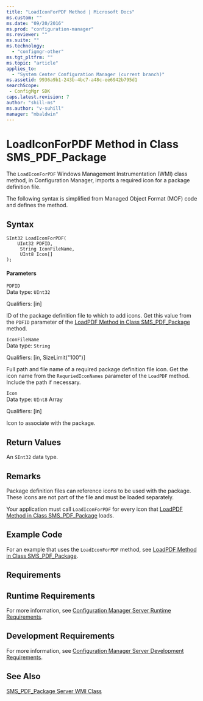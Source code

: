 ```yaml
---
title: "LoadIconForPDF Method | Microsoft Docs"
ms.custom: ""
ms.date: "09/20/2016"
ms.prod: "configuration-manager"
ms.reviewer: ""
ms.suite: ""
ms.technology:
  - "configmgr-other"
ms.tgt_pltfrm: ""
ms.topic: "article"
applies_to:
  - "System Center Configuration Manager (current branch)"
ms.assetid: 9936a9b1-243b-4bc7-a48c-ee6942b795d1searchScope: - ConfigMgr SDK
caps.latest.revision: 7
author: "shill-ms"
ms.author: "v-suhill"
manager: "mbaldwin"
---
```

# LoadIconForPDF Method in Class SMS_PDF_Package
The `LoadIconForPDF` Windows Management Instrumentation (WMI) class method, in Configuration Manager, imports a required icon for a package definition file.  

 The following syntax is simplified from Managed Object Format (MOF) code and defines the method.  

## Syntax  

```  
SInt32 LoadIconForPDF(  
    UInt32 PDFID,  
     String IconFileName,  
     UInt8 Icon[]  
);  
```  

#### Parameters  
 `PDFID`  
 Data type: `UInt32`  

 Qualifiers: [in]  

 ID of the package definition file to which to add icons. Get this value from the `PDFID` parameter of the [LoadPDF Method in Class SMS_PDF_Package](../../../../../develop/reference/core/servers/configure/loadpdf-method-in-class-sms_pdf_package.md) method.  

 `IconFileName`  
 Data type: `String`  

 Qualifiers: [in, SizeLimit("100")]  

 Full path and file name of a required package definition file icon. Get the icon name from the `RequriedIconNames` parameter of the `LoadPDF` method. Include the path if necessary.  

 `Icon`  
 Data type: `UInt8` Array  

 Qualifiers: [in]  

 Icon to associate with the package.  

## Return Values  
 An `SInt32` data type.  

## Remarks  
 Package definition files can reference icons to be used with the package. These icons are not part of the file and must be loaded separately.  

 Your application must call `LoadIconForPDF` for every icon that [LoadPDF Method in Class SMS_PDF_Package](../../../../../develop/reference/core/servers/configure/loadpdf-method-in-class-sms_pdf_package.md) loads.  

## Example Code  
 For an example that uses the `LoadIconForPDF` method, see [LoadPDF Method in Class SMS_PDF_Package](../../../../../develop/reference/core/servers/configure/loadpdf-method-in-class-sms_pdf_package.md).  

## Requirements  

## Runtime Requirements  
 For more information, see [Configuration Manager Server Runtime Requirements](../../../../../develop/core/reqs/server-runtime-requirements.md).  

## Development Requirements  
 For more information, see [Configuration Manager Server Development Requirements](../../../../../develop/core/reqs/server-development-requirements.md).  

## See Also  
 [SMS_PDF_Package Server WMI Class](../../../../../develop/reference/core/servers/configure/sms_pdf_package-server-wmi-class.md)
